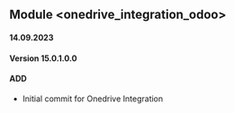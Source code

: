 ## Module <onedrive_integration_odoo>

#### 14.09.2023
#### Version 15.0.1.0.0
#### ADD
- Initial commit for Onedrive Integration
